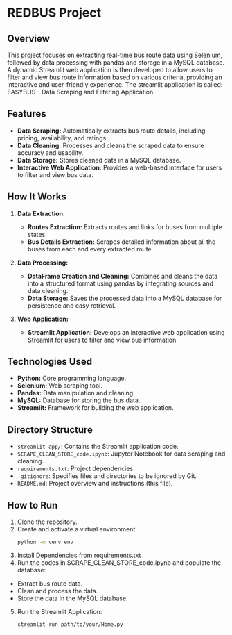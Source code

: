 # **REDBUS Project**



## Overview

This project focuses on extracting real-time bus route data using Selenium, followed by data processing with pandas and storage in a MySQL database. A dynamic Streamlit web application is then developed to allow users to filter and view bus route information based on various criteria, providing an interactive and user-friendly experience. 
The streamlit application is called:
EASYBUS - Data Scraping and Filtering Application


## Features
- **Data Scraping:** Automatically extracts bus route details, including pricing, availability, and ratings.
- **Data Cleaning:** Processes and cleans the scraped data to ensure accuracy and usability.
- **Data Storage:** Stores cleaned data in a MySQL database.
- **Interactive Web Application:** Provides a web-based interface for users to filter and view bus data.

## How It Works
1. **Data Extraction:**
   - **Routes Extraction:** Extracts routes and links for buses from multiple states.
   - **Bus Details Extraction:** Scrapes detailed information about all the buses from each and every extracted route.

2. **Data Processing:**
   - **DataFrame Creation and Cleaning:** Combines and cleans the data into a structured format using pandas by integrating sources and data cleaning.
   - **Data Storage:** Saves the processed data into a MySQL database for persistence and easy retrieval.

3. **Web Application:**
   - **Streamlit Application:** Develops an interactive web application using Streamlit for users to filter and view bus information.

## Technologies Used
- **Python:** Core programming language.
- **Selenium:** Web scraping tool.
- **Pandas:** Data manipulation and cleaning.
- **MySQL:** Database for storing the bus data.
- **Streamlit:** Framework for building the web application.




## Directory Structure
- `streamlit app/`: Contains the Streamlit application code.
- `SCRAPE_CLEAN_STORE_code.ipynb`: Jupyter Notebook for data scraping and cleaning.
- `requirements.txt`: Project dependencies.
- `.gitignore`: Specifies files and directories to be ignored by Git.
- `README.md`: Project overview and instructions (this file).

## How to Run
1. Clone the repository.
2. Create and activate a virtual environment:
   ```bash
   python -m venv env
3. Install Dependencies from requirements.txt
4. Run the codes in SCRAPE_CLEAN_STORE_code.ipynb and populate the database:
- 	Extract bus route data.
- 	Clean and process the data.
- 	Store the data in the MySQL database.
5. Run the Streamlit Application:
  	```bash
   streamlit run path/to/your/Home.py

